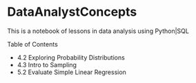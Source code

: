 # DataAnalystConcepts
This is a notebook of lessons in data analysis using Python|SQL

Table of Contents
 - 4.2 Exploring Probability Distributions
 - 4.3 Intro to Sampling
 - 5.2 Evaluate Simple Linear Regression
